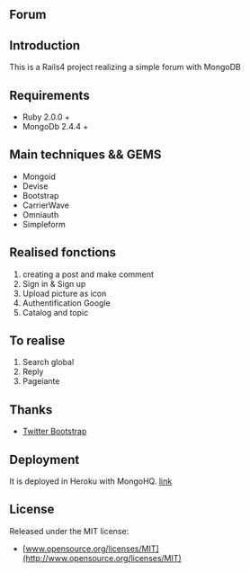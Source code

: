 Forum
---

## Introduction
This is a Rails4 project realizing a simple forum with MongoDB

## Requirements

* Ruby 2.0.0 +
* MongoDb 2.4.4 +

## Main techniques && GEMS

- Mongoid
- Devise
- Bootstrap
- CarrierWave
- Omniauth
- Simpleform

## Realised fonctions
1. creating a post and make comment  
2. Sign in & Sign up  
3. Upload picture as icon  
4. Authentification Google  
5. Catalog and topic

## To realise

1. Search global
2. Reply
3. Pageiante

## Thanks

* [Twitter Bootstrap](https://twitter.github.com/bootstrap)

## Deployment 

It is deployed in Heroku with MongoHQ. [link](http://damp-mesa-6410.herokuapp.com/)

## License

Released under the MIT license:

* [www.opensource.org/licenses/MIT](http://www.opensource.org/licenses/MIT)
